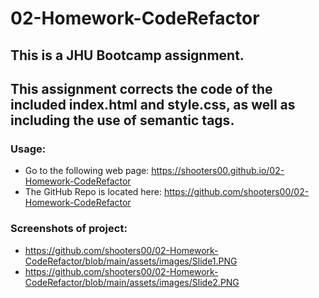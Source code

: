 # 02-Homework-CodeRefactor

## This is a JHU Bootcamp assignment.  
## This assignment corrects the code of the included index.html and style.css, as well as including the use of semantic tags.

### Usage:
* Go to the following web page: https://shooters00.github.io/02-Homework-CodeRefactor 
* The GitHub Repo is located here: https://github.com/shooters00/02-Homework-CodeRefactor

### Screenshots of project:
* https://github.com/shooters00/02-Homework-CodeRefactor/blob/main/assets/images/Slide1.PNG
* https://github.com/shooters00/02-Homework-CodeRefactor/blob/main/assets/images/Slide2.PNG